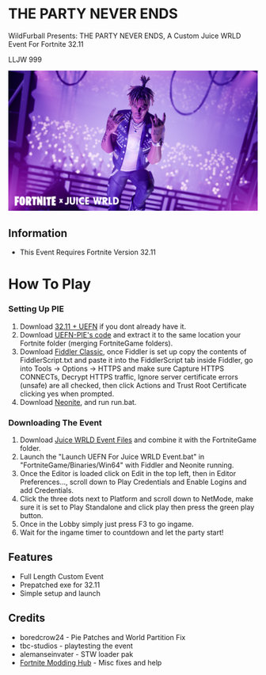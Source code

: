 # THE PARTY NEVER ENDS
WildFurball Presents: THE PARTY NEVER ENDS, A Custom Juice WRLD Event For Fortnite 32.11

LLJW 999

![Image](https://github.com/wildfurball4/Custom-Juice-WRLD-Event/blob/main/Keyart.png)

## Information
- This Event Requires Fortnite Version 32.11

# How To Play
### Setting Up PIE
1. Download [32.11 + UEFN](https://drive.google.com/file/d/1X-K3cyFsqswUorH-2REQEKuLwh5oaEh8/view?usp=sharing) if you dont already have it.
2. Download [UEFN-PIE's code](https://github.com/wildfurball4/UEFN-PIE/archive/refs/heads/32.11.zip) and extract it to the same location your Fortnite folder (merging FortniteGame folders).
3. Download [Fiddler Classic](https://www.telerik.com/download/fiddler), once Fiddler is set up copy the contents of FiddlerScript.txt and paste it into the FiddlerScript tab inside Fiddler, go into Tools -> Options -> HTTPS and make sure Capture HTTPS CONNECTs, Decrypt HTTPS traffic, Ignore server certificate errors (unsafe) are all checked, then click Actions and Trust Root Certificate clicking yes when prompted.
4. Download [Neonite](https://github.com/HybridFNBR/Neonite), and run run.bat.
    
### Downloading The Event
1. Download [Juice WRLD Event Files](https://github.com/wildfurball4/Custom-Juice-WRLD-Event/releases) and combine it with the FortniteGame folder.
2. Launch the "Launch UEFN For Juice WRLD Event.bat" in "FortniteGame/Binaries/Win64" with Fiddler and Neonite running.
3. Once the Editor is loaded click on Edit in the top left, then in Editor Preferences..., scroll down to Play Credentials and Enable Logins and add Credentials.
4. Click the three dots next to Platform and scroll down to NetMode, make sure it is set to Play Standalone and click play then press the green play button.
5. Once in the Lobby simply just press F3 to go ingame.
6. Wait for the ingame timer to countdown and let the party start!

## Features
- Full Length Custom Event
- Prepatched exe for 32.11
- Simple setup and launch

## Credits
- boredcrow24 - Pie Patches and World Partition Fix
- tbc-studios - playtesting the event
- alemanseinvater - STW loader pak
- [Fortnite Modding Hub](https://t.co/gaKBfz5OpF) - Misc fixes and help
